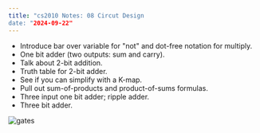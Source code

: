 ```yaml
---
title: "cs2010 Notes: 08 Circut Design
date: "2024-09-22"
---
```



 - Introduce bar over variable for "not" and dot-free notation for
   multiply.
 - One bit adder (two outputs: sum and carry).
 - Talk about 2-bit addition.
 - Truth table for 2-bit adder.
 - See if you can simplify with a K-map.
 - Pull out sum-of-products and product-of-sums formulas.
 - Three input one bit adder; ripple adder.
 - Three bit adder.

![gates](../standard-logic-gates.jpg)

